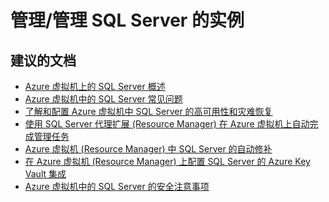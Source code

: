 <properties
    pageTitle="Management/Manage an instance of SQL Server"
    description="管理/管理 SQL Server 的实例"
    service="microsoft.compute"
    resource="virtualmachines"
    authors="scottazure"
    displayOrder=""
    selfHelpType="generic"
    supportTopicIds="32411820"
    resourceTags="windows"
    productPesIds="14749"
    cloudEnvironments="public"
/>


# <a name="managementmanage-an-instance-of-sql-server"></a>管理/管理 SQL Server 的实例

## <a name="recommended-documents"></a>**建议的文档**
* [Azure 虚拟机上的 SQL Server 概述](https://docs.azure.cn/zh-cn/virtual-machines/windows/sql/virtual-machines-windows-sql-server-iaas-overview/)<br>
* [Azure 虚拟机中的 SQL Server 常见问题](https://docs.azure.cn/zh-cn/virtual-machines/windows/sql/virtual-machines-windows-sql-server-iaas-faq)<br>
* [了解和配置 Azure 虚拟机中 SQL Server 的高可用性和灾难恢复](https://docs.azure.cn/zh-cn/virtual-machines/windows/sql/virtual-machines-windows-sql-high-availability-dr)<br>
* [使用 SQL Server 代理扩展 (Resource Manager) 在 Azure 虚拟机上自动完成管理任务](https://docs.azure.cn/zh-cn/virtual-machines/windows/sql/virtual-machines-windows-sql-server-agent-extension)
* [Azure 虚拟机 (Resource Manager) 中 SQL Server 的自动修补](https://docs.azure.cn/zh-cn/virtual-machines/windows/sql/virtual-machines-windows-sql-automated-patching)<br>
* [在 Azure 虚拟机 (Resource Manager) 上配置 SQL Server 的 Azure Key Vault 集成](https://docs.azure.cn/zh-cn/virtual-machines/windows/sql/virtual-machines-windows-ps-sql-keyvault)<br>
* [Azure 虚拟机中的 SQL Server 的安全注意事项](https://docs.azure.cn/zh-cn/virtual-machines/windows/sql/virtual-machines-windows-sql-security)<br>

